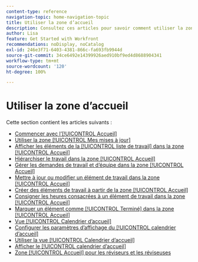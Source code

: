```yaml
---
content-type: reference
navigation-topic: home-navigation-topic
title: Utiliser la zone d’accueil
description: Consultez ces articles pour savoir comment utiliser la zone Accueil dans Adobe Workfront.
author: Lisa
feature: Get Started with Workfront
recommendations: noDisplay, noCatalog
exl-id: 246e3f71-6403-4381-866c-fa693fb9944d
source-git-commit: 34ce6492e14399926aed910bf9ed4d8688904341
workflow-type: tm+mt
source-wordcount: '120'
ht-degree: 100%

---
```


# Utiliser la zone d’accueil

Cette section contient les articles suivants :

* [Commencer avec l’[!UICONTROL Accueil]](../../../workfront-basics/using-home/using-the-home-area/get-started-with-home.md)
* [Utiliser la zone [!UICONTROL Mes mises à jour]](../../../workfront-basics/using-home/using-the-home-area/my-updates-area.md)
* [Afficher les éléments de la [!UICONTROL liste de travail] dans la zone [!UICONTROL Accueil]](../../../workfront-basics/using-home/using-the-home-area/display-items-in-home-work-list.md)
* [Hiérarchiser le travail dans la zone [!UICONTROL Accueil]](../../../workfront-basics/using-home/using-the-home-area/prioritize-work-in-home.md)
* [Gérer les demandes de travail et d’équipe dans la zone [!UICONTROL Accueil]](../../../workfront-basics/using-home/using-the-home-area/manage-work-and-team-requests-home.md)
* [Mettre à jour ou modifier un élément de travail dans la zone [!UICONTROL Accueil]](../../../workfront-basics/using-home/using-the-home-area/update-and-edit-work-item-home.md)
* [Créer des éléments de travail à partir de la zone [!UICONTROL Accueil]](../../../workfront-basics/using-home/using-the-home-area/create-work-items-in-home.md)
* [Consigner les heures consacrées à un élément de travail dans la zone [!UICONTROL Accueil]](../../../workfront-basics/using-home/using-the-home-area/log-time-on-work-item-in-home.md)
* [Marquer un élément comme [!UICONTROL Terminé] dans la zone [!UICONTROL Accueil]](../../../workfront-basics/using-home/using-the-home-area/mark-item-done-in-home.md)
* [Vue [!UICONTROL Calendrier d’accueil]](../../../workfront-basics/using-home/using-the-home-area/home-calendar-view.md)
* [Configurer les paramètres d’affichage du [!UICONTROL calendrier d’accueil]](../../../workfront-basics/using-home/using-the-home-area/configure-home-calendar-view.md)
* [Utiliser la vue [!UICONTROL Calendrier d’accueil]](../../../workfront-basics/using-home/using-the-home-area/use-home-calendar-view.md)
* [Afficher le [!UICONTROL calendrier d’accueil]](../../../workfront-basics/using-home/using-the-home-area/view-home-calendar.md)
* [Zone [!UICONTROL Accueil] pour les réviseurs et les réviseuses](../../../workfront-basics/using-home/using-the-home-area/home-for-reviewers.md)
